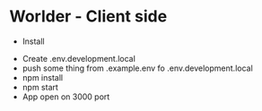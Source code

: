 # Worlder - Client side

* Install
- Create .env.development.local
- push some thing from .example.env fo .env.development.local
- npm install
- npm start
- App open on 3000 port
